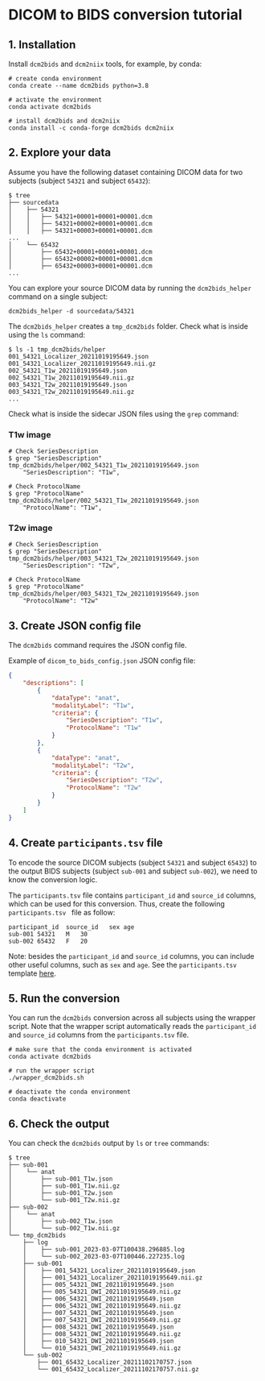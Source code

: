 # DICOM to BIDS conversion tutorial

## 1. Installation 

Install `dcm2bids` and `dcm2niix` tools, for example, by conda:

```console
# create conda environment
conda create --name dcm2bids python=3.8

# activate the environment
conda activate dcm2bids

# install dcm2bids and dcm2niix
conda install -c conda-forge dcm2bids dcm2niix
```

## 2. Explore your data

Assume you have the following dataset containing DICOM data for two subjects (subject `54321` and subject `65432`):

```console
$ tree
├── sourcedata
│	 ├── 54321
│	 │	 ├── 54321+00001+00001+00001.dcm
│	 │	 ├── 54321+00002+00001+00001.dcm
│	 │	 ├── 54321+00003+00001+00001.dcm
...
│	 └── 65432
│	     ├── 65432+00001+00001+00001.dcm
│	     ├── 65432+00002+00001+00001.dcm
│	     ├── 65432+00003+00001+00001.dcm
...
```

You can explore your source DICOM data by running the `dcm2bids_helper` command on a single subject:


```console
dcm2bids_helper -d sourcedata/54321
```

The `dcm2bids_helper` creates a `tmp_dcm2bids` folder. Check what is inside using the `ls` command:

```console
$ ls -1 tmp_dcm2bids/helper
001_54321_Localizer_20211019195649.json
001_54321_Localizer_20211019195649.nii.gz
002_54321_T1w_20211019195649.json
002_54321_T1w_20211019195649.nii.gz
003_54321_T2w_20211019195649.json
003_54321_T2w_20211019195649.nii.gz
...
```

Check what is inside the sidecar JSON files using the `grep` command:

### T1w image

```console
# Check SeriesDescription
$ grep "SeriesDescription" tmp_dcm2bids/helper/002_54321_T1w_20211019195649.json
	"SeriesDescription": "T1w",
```

```console
# Check ProtocolName
$ grep "ProtocolName" tmp_dcm2bids/helper/002_54321_T1w_20211019195649.json
	"ProtocolName": "T1w",
```

### T2w image

```console
# Check SeriesDescription
$ grep "SeriesDescription" tmp_dcm2bids/helper/003_54321_T2w_20211019195649.json
	"SeriesDescription": "T2w",
```

```console
# Check ProtocolName
$ grep "ProtocolName" tmp_dcm2bids/helper/003_54321_T2w_20211019195649.json
	"ProtocolName": "T2w"
```


## 3. Create JSON config file

The `dcm2bids` command requires the JSON config file.

Example of `dicom_to_bids_config.json` JSON config file:

```json
{
    "descriptions": [
        {
            "dataType": "anat",
            "modalityLabel": "T1w",
            "criteria": {
                "SeriesDescription": "T1w",
                "ProtocolName": "T1w"
            }
        },
        {
            "dataType": "anat",
            "modalityLabel": "T2w",
            "criteria": {
                "SeriesDescription": "T2w",
                "ProtocolName": "T2w"
            }
        }
    ]
}
```

## 4. Create `participants.tsv` file

To encode the source DICOM subjects (subject `54321` and subject `65432`) to the output BIDS subjects (subject `sub-001` and subject `sub-002`), we need to know the conversion logic.

The `participants.tsv` file contains `participant_id` and `source_id` columns, which can be used for this conversion. Thus, create the following `participants.tsv ` file as follow:

```
participant_id	source_id	sex	age
sub-001	54321	M	30
sub-002	65432	F	20
```

Note: besides the `participant_id` and `source_id` columns, you can include other useful columns, such as `sex` and `age`. See the `participants.tsv` template [here](https://intranet.neuro.polymtl.ca/data/dataset-curation.html#participants-tsv).

## 5. Run the conversion

You can run the `dcm2bids` conversion across all subjects using the wrapper script. Note that the wrapper script automatically reads the `participant_id` and `source_id` columns from the `participants.tsv` file.

```console
# make sure that the conda environment is activated
conda activate dcm2bids
```

```
# run the wrapper script
./wrapper_dcm2bids.sh
```

```
# deactivate the conda environment
conda deactivate
```

## 6. Check the output

You can check the `dcm2bids` output by `ls` or `tree` commands:


```console
$ tree
├── sub-001
│	 └── anat
│	     ├── sub-001_T1w.json
│	     ├── sub-001_T1w.nii.gz
│	     ├── sub-001_T2w.json
│	     └── sub-001_T2w.nii.gz
├── sub-002
│	 └── anat
│	     ├── sub-002_T1w.json
│	     └── sub-002_T1w.nii.gz
└── tmp_dcm2bids
    ├── log
    │	 ├── sub-001_2023-03-07T100438.296885.log
    │	 └── sub-002_2023-03-07T100446.227235.log
    ├── sub-001
    │	 ├── 001_54321_Localizer_20211019195649.json
    │	 ├── 001_54321_Localizer_20211019195649.nii.gz
    │	 ├── 005_54321_DWI_20211019195649.json
    │	 ├── 005_54321_DWI_20211019195649.nii.gz
    │	 ├── 006_54321_DWI_20211019195649.json
    │	 ├── 006_54321_DWI_20211019195649.nii.gz
    │	 ├── 007_54321_DWI_20211019195649.json
    │	 ├── 007_54321_DWI_20211019195649.nii.gz
    │	 ├── 008_54321_DWI_20211019195649.json
    │	 ├── 008_54321_DWI_20211019195649.nii.gz
    │	 ├── 010_54321_DWI_20211019195649.json
    │	 └── 010_54321_DWI_20211019195649.nii.gz
    └── sub-002
        ├── 001_65432_Localizer_20211102170757.json
        └── 001_65432_Localizer_20211102170757.nii.gz
```

